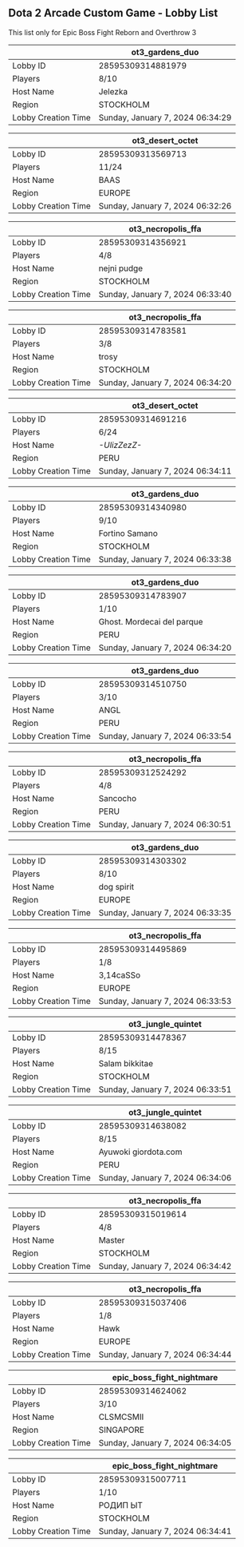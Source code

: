 ## Dota 2 Arcade Custom Game - Lobby List

This list only for Epic Boss Fight Reborn and Overthrow 3

|  | ot3_gardens_duo |
| ------ | ------ |
| Lobby ID | 28595309314881979 |
| Players | 8/10 |
| Host Name | Jelezka |
| Region | STOCKHOLM |
| Lobby Creation Time | Sunday, January 7, 2024 06:34:29 |


|  | ot3_desert_octet |
| ------ | ------ |
| Lobby ID | 28595309313569713 |
| Players | 11/24 |
| Host Name | BAAS |
| Region | EUROPE |
| Lobby Creation Time | Sunday, January 7, 2024 06:32:26 |


|  | ot3_necropolis_ffa |
| ------ | ------ |
| Lobby ID | 28595309314356921 |
| Players | 4/8 |
| Host Name | nejni pudge |
| Region | STOCKHOLM |
| Lobby Creation Time | Sunday, January 7, 2024 06:33:40 |


|  | ot3_necropolis_ffa |
| ------ | ------ |
| Lobby ID | 28595309314783581 |
| Players | 3/8 |
| Host Name | trosy |
| Region | STOCKHOLM |
| Lobby Creation Time | Sunday, January 7, 2024 06:34:20 |


|  | ot3_desert_octet |
| ------ | ------ |
| Lobby ID | 28595309314691216 |
| Players | 6/24 |
| Host Name | _-UlizZezZ-_ |
| Region | PERU |
| Lobby Creation Time | Sunday, January 7, 2024 06:34:11 |


|  | ot3_gardens_duo |
| ------ | ------ |
| Lobby ID | 28595309314340980 |
| Players | 9/10 |
| Host Name | Fortino Samano |
| Region | STOCKHOLM |
| Lobby Creation Time | Sunday, January 7, 2024 06:33:38 |


|  | ot3_gardens_duo |
| ------ | ------ |
| Lobby ID | 28595309314783907 |
| Players | 1/10 |
| Host Name | Ghost. Mordecai del parque |
| Region | PERU |
| Lobby Creation Time | Sunday, January 7, 2024 06:34:20 |


|  | ot3_gardens_duo |
| ------ | ------ |
| Lobby ID | 28595309314510750 |
| Players | 3/10 |
| Host Name | ANGL |
| Region | PERU |
| Lobby Creation Time | Sunday, January 7, 2024 06:33:54 |


|  | ot3_necropolis_ffa |
| ------ | ------ |
| Lobby ID | 28595309312524292 |
| Players | 4/8 |
| Host Name | Sancocho |
| Region | PERU |
| Lobby Creation Time | Sunday, January 7, 2024 06:30:51 |


|  | ot3_gardens_duo |
| ------ | ------ |
| Lobby ID | 28595309314303302 |
| Players | 8/10 |
| Host Name | dog spirit |
| Region | EUROPE |
| Lobby Creation Time | Sunday, January 7, 2024 06:33:35 |


|  | ot3_necropolis_ffa |
| ------ | ------ |
| Lobby ID | 28595309314495869 |
| Players | 1/8 |
| Host Name | 3,14caSSo |
| Region | EUROPE |
| Lobby Creation Time | Sunday, January 7, 2024 06:33:53 |


|  | ot3_jungle_quintet |
| ------ | ------ |
| Lobby ID | 28595309314478367 |
| Players | 8/15 |
| Host Name | Salam bikkitae |
| Region | STOCKHOLM |
| Lobby Creation Time | Sunday, January 7, 2024 06:33:51 |


|  | ot3_jungle_quintet |
| ------ | ------ |
| Lobby ID | 28595309314638082 |
| Players | 8/15 |
| Host Name | Ayuwoki giordota.com |
| Region | PERU |
| Lobby Creation Time | Sunday, January 7, 2024 06:34:06 |


|  | ot3_necropolis_ffa |
| ------ | ------ |
| Lobby ID | 28595309315019614 |
| Players | 4/8 |
| Host Name | Master |
| Region | STOCKHOLM |
| Lobby Creation Time | Sunday, January 7, 2024 06:34:42 |


|  | ot3_necropolis_ffa |
| ------ | ------ |
| Lobby ID | 28595309315037406 |
| Players | 1/8 |
| Host Name | Hawk |
| Region | EUROPE |
| Lobby Creation Time | Sunday, January 7, 2024 06:34:44 |


|  | epic_boss_fight_nightmare |
| ------ | ------ |
| Lobby ID | 28595309314624062 |
| Players | 3/10 |
| Host Name | CLSMCSMII |
| Region | SINGAPORE |
| Lobby Creation Time | Sunday, January 7, 2024 06:34:05 |


|  | epic_boss_fight_nightmare |
| ------ | ------ |
| Lobby ID | 28595309315007711 |
| Players | 1/10 |
| Host Name | РОДИП ЫТ |
| Region | STOCKHOLM |
| Lobby Creation Time | Sunday, January 7, 2024 06:34:41 |


